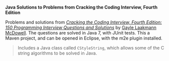 **Java Solutions to Problems from Cracking the Coding Interview, Fourth Edition**

Problems and solutions from [_Cracking the Coding Interview, Fourth Edition: 150 Programming Interview Questions and Solutions_][book] by [Gayle Laakmann McDowell][gayle]. The questions are solved in Java 7, with JUnit tests. This a Maven project, and can be opened in Eclipse, with the m2e plugin installed.

> Includes a Java class called `CStyleString`, which allows some of the C string algorithms to be solved in Java.

[book]: http://www.amazon.com/Cracking-Coding-Interview-Fourth-Edition/dp/145157827X
[gayle]: http://www.technologywoman.com
